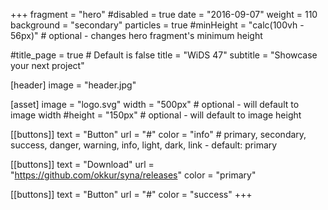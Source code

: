 +++
fragment = "hero"
#disabled = true
date = "2016-09-07"
weight = 110
background = "secondary"
particles = true
#minHeight = "calc(100vh - 56px)" # optional - changes hero fragment's minimum height

#title_page = true # Default is false
title = "WiDS 47"
subtitle = "Showcase your next project"

[header]
  image = "header.jpg"

[asset]
  image = "logo.svg"
  width = "500px" # optional - will default to image width
  #height = "150px" # optional - will default to image height

[[buttons]]
  text = "Button"
  url = "#"
  color = "info" # primary, secondary, success, danger, warning, info, light, dark, link - default: primary

[[buttons]]
  text = "Download"
  url = "https://github.com/okkur/syna/releases"
  color = "primary"

[[buttons]]
  text = "Button"
  url = "#"
  color = "success"
+++
